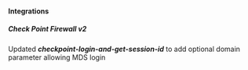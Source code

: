 #### Integrations
##### Check Point Firewall v2
Updated ***checkpoint-login-and-get-session-id*** to add optional domain parameter allowing MDS login
